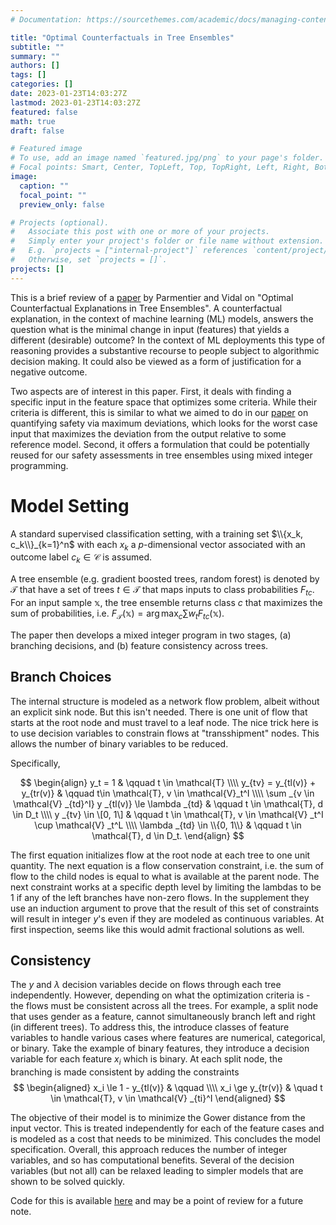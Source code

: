 ```yaml
---
# Documentation: https://sourcethemes.com/academic/docs/managing-content/

title: "Optimal Counterfactuals in Tree Ensembles"
subtitle: ""
summary: ""
authors: []
tags: []
categories: []
date: 2023-01-23T14:03:27Z
lastmod: 2023-01-23T14:03:27Z
featured: false
math: true
draft: false

# Featured image
# To use, add an image named `featured.jpg/png` to your page's folder.
# Focal points: Smart, Center, TopLeft, Top, TopRight, Left, Right, BottomLeft, Bottom, BottomRight.
image:
  caption: ""
  focal_point: ""
  preview_only: false

# Projects (optional).
#   Associate this post with one or more of your projects.
#   Simply enter your project's folder or file name without extension.
#   E.g. `projects = ["internal-project"]` references `content/project/deep-learning/index.md`.
#   Otherwise, set `projects = []`.
projects: []
---
```


This is a brief review of a [paper](https://arxiv.org/abs/2106.06631) by Parmentier and Vidal on "Optimal Counterfactual Explanations in Tree Ensembles". A counterfactual explanation, in the context of machine learning (ML) models, answers the question what is the minimal change in input (features) that yields a different (desirable) outcome? In the context of ML deployments this type of reasoning provides a substantive recourse to people subject to algorithmic decision making. It could also be viewed as a form of justification for a negative outcome.

Two aspects are of interest in this paper. First, it deals with finding a specific input in the feature space that optimizes some criteria. While their criteria is different, this is similar to what we aimed to do in our [paper](https://arxiv.org/abs/2211.01498v1) on quantifying safety via maximum deviations, which looks for the worst case input that maximizes the deviation from the output relative to some reference model. Second, it offers a formulation that could be potentially reused for our safety assessments in tree ensembles using mixed integer programming. 

# Model Setting

A standard supervised classification setting, with a training set $\\{x_k, c_k\\}_{k=1}^n$ with each $x_k$ a $p$-dimensional vector associated with an outcome label $c_k \in \mathcal{C}$ is assumed. 

A tree ensemble (e.g. gradient boosted trees, random forest) is denoted by $\mathcal{T}$ that have a set of trees $t \in \mathcal{T}$ that maps inputs to class probabilities $F_{tc}$. For an input sample $\mathbb{x}$, the tree ensemble returns class $c$ that maximizes the sum of probabilities, i.e. $F_{\mathcal{T}}(\mathbb{x}) = \arg \max_c \sum w_t F_{tc}(\mathbb{x})$.

The paper then develops a mixed integer program in two stages, (a) branching decisions, and (b) feature consistency across trees.

## Branch Choices

The internal structure is modeled as a network flow problem, albeit without an explicit sink node. But this isn't needed. There is one unit of flow that starts at the root node and must travel to a leaf node. The nice trick here is to use decision variables to constrain flows at "transshipment" nodes. This allows the number of binary variables to be reduced. 

Specifically, 

$$
\begin{align}
y_t = 1 & \qquad t \in \mathcal{T} \\\\
y_{tv} = y_{tl(v)} + y_{tr(v)} & \qquad t\in \mathcal{T}, v \in \mathcal{V}_t^I \\\\
\sum _{v \in \mathcal{V} _{td}^I} y _{tl(v)} \le \lambda _{td} &  \qquad t \in \mathcal{T}, d \in D_t \\\\
y _{tv} \in \[0, 1\] & \qquad t \in \mathcal{T}, v \in \mathcal{V} _t^I \cup \mathcal{V} _t^L \\\\
\lambda _{td} \in \\{0, 1\\} & \qquad t \in \mathcal{T}, d \in D_t.
\end{align}
$$

The first equation initializes flow at the root node at each tree to one unit quantity. The next equation is a flow conservation constraint, i.e. the sum of flow to the child nodes is equal to what is available at the parent node. The next constraint works at a specific depth level by limiting the lambdas to be 1 if any of the left branches have non-zero flows. In the supplement they use an induction argument to prove that the result of this set of constraints will result in integer $y$'s even if they are modeled as continuous variables. At first inspection, seems like this would admit fractional solutions as well. 


## Consistency

The $y$ and $\lambda$ decision variables decide on flows through each tree independently. However, depending on what the optimization criteria is - the flows must be consistent across all the trees. For example, a split node that uses gender as a feature, cannot simultaneously branch left and right (in different trees). To address this, the introduce classes of feature variables to handle various cases where features are numerical, categorical, or binary. Take the example of binary features, they introduce a decision variable for each feature $x_i$ which is binary. At each split node, the branching is made consistent by adding the constraints
$$
\begin{aligned}
x_i \le 1 - y_{tl(v)} & \qquad \\\\
x_i \ge y_{tr(v)} & \quad  t \in \mathcal{T}, v \in \mathcal{V} _{ti}^I
\end{aligned}
$$

The objective of their model is to minimize the Gower distance from the input vector. This is treated independently for each of the feature cases and is modeled as a cost that needs to be minimized. This concludes the model specification. Overall, this approach reduces the number of integer variables, and so has computational benefits. Several of the decision variables (but not all) can be relaxed leading to simpler models that are shown to be solved quickly.


Code for this is available [here](https://github.com/vidalt/OCEAN) and may be a point of review for a future note.